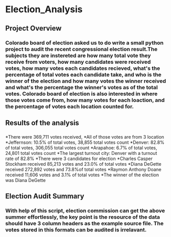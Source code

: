 # Election_Analysis
## Project Overview

### Colorado board of election asked us to do write a small python project to audit the recent congressional election result.The subjects they are instereted are how many total vote they receive from voters, how many candidates were received votes, how many votes each candidates recieved, what's the percentage of total votes each candidate take, and who is the winner of the election and how many votes the winner received and what's the percentage the winner's votes as of the total votes. Colorado board of election is also interested in where those votes come from, how many votes for each loaction, and the percentage of votes each location counted for. 

## Results of the analysis
### 
*There were 369,711 votes received,
*All of those votes are from 3 location
      *Jeffernson: 10.5% of total votes, 38,855 total votes count
      *Denver: 82.8% of total votes, 306,055 total votes count
      *Arapahoe: 6.7% of total votes, 24,801 total votes count
*The largest turnout city: Denver with a turnout rate of 82.8%
*There were 3 candidates for election
      *Charles Casper Stockham received 85,213 votes and 23.0% of total votes
      *Diana DeGette received 272,892 votes and 73.8%of total votes
      *Raymon Anthony Doane received 11,606 votes and 3.1% of total votes
*The winner of the election was Diana DeGette

## Election Audit Summary
### With help of this script, election commission can get the above summer effortlessly, the key point is the resource of the data should have 3 column headers as the example source file. The votes stored in this formats can be audited is irrelavant.
